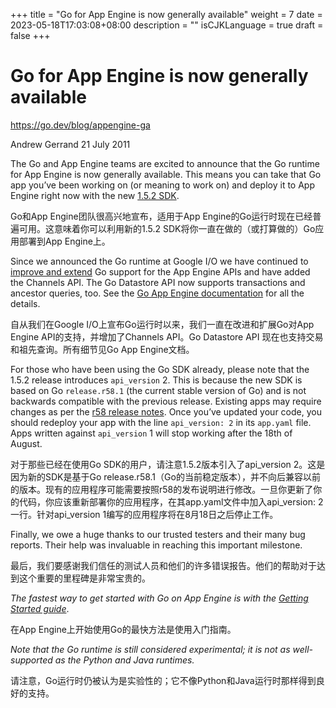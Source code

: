 +++
title = "Go for App Engine is now generally available"
weight = 7
date = 2023-05-18T17:03:08+08:00
description = ""
isCJKLanguage = true
draft = false
+++

# Go for App Engine is now generally available

https://go.dev/blog/appengine-ga

Andrew Gerrand
21 July 2011

The Go and App Engine teams are excited to announce that the Go runtime for App Engine is now generally available. This means you can take that Go app you’ve been working on (or meaning to work on) and deploy it to App Engine right now with the new [1.5.2 SDK](http://code.google.com/appengine/downloads.html).

Go和App Engine团队很高兴地宣布，适用于App Engine的Go运行时现在已经普遍可用。这意味着你可以利用新的1.5.2 SDK将你一直在做的（或打算做的）Go应用部署到App Engine上。

Since we announced the Go runtime at Google I/O we have continued to [improve and extend](http://code.google.com/p/googleappengine/wiki/SdkForGoReleaseNotes) Go support for the App Engine APIs and have added the Channels API. The Go Datastore API now supports transactions and ancestor queries, too. See the [Go App Engine documentation](https://code.google.com/appengine/docs/go/) for all the details.

自从我们在Google I/O上宣布Go运行时以来，我们一直在改进和扩展Go对App Engine API的支持，并增加了Channels API。Go Datastore API 现在也支持交易和祖先查询。所有细节见Go App Engine文档。

For those who have been using the Go SDK already, please note that the 1.5.2 release introduces `api_version` 2. This is because the new SDK is based on Go `release.r58.1` (the current stable version of Go) and is not backwards compatible with the previous release. Existing apps may require changes as per the [r58 release notes](https://go.dev/doc/devel/release.html#r58). Once you’ve updated your code, you should redeploy your app with the line `api_version: 2` in its `app.yaml` file. Apps written against `api_version` 1 will stop working after the 18th of August.

对于那些已经在使用Go SDK的用户，请注意1.5.2版本引入了api_version 2。这是因为新的SDK是基于Go release.r58.1（Go的当前稳定版本），并不向后兼容以前的版本。现有的应用程序可能需要按照r58的发布说明进行修改。一旦你更新了你的代码，你应该重新部署你的应用程序，在其app.yaml文件中加入api_version: 2一行。针对api_version 1编写的应用程序将在8月18日之后停止工作。

Finally, we owe a huge thanks to our trusted testers and their many bug reports. Their help was invaluable in reaching this important milestone.

最后，我们要感谢我们信任的测试人员和他们的许多错误报告。他们的帮助对于达到这个重要的里程碑是非常宝贵的。

*The fastest way to get started with Go on App Engine is with the* [*Getting Started guide*](http://code.google.com/appengine/docs/go/gettingstarted/).

在App Engine上开始使用Go的最快方法是使用入门指南。

*Note that the Go runtime is still considered experimental; it is not as well-supported as the Python and Java runtimes.*

请注意，Go运行时仍被认为是实验性的；它不像Python和Java运行时那样得到良好的支持。
